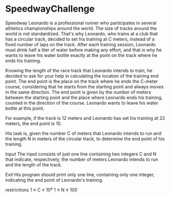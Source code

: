 # SpeedwayChallenge

Speedway
Leonardo is a professional runner who participates in several athletics championships around the world. The size of tracks around the world is not standardized. That's why Leonardo, who trains at a club that has a circular track, decided to set his training at C meters, instead of a fixed number of laps on the track. After each training session, Leonardo must drink half a liter of water before making any effort, and that is why he wants to leave his water bottle exactly at the point on the track where he ends his training.

Knowing the length of the race track that Leonardo intends to train, he decided to ask for your help in calculating the location of the training end point. The end point is the place on the track where he ends the C-meter course, considering that he starts from the starting point and always moves in the same direction. The end point is given by the number of meters between the starting point and the place where Leonardo ends his training, counted in the direction of the course. Leonardo wants to leave his water bottle at this point.

For example, if the track is 12 meters and Leonardo has set his training at 22 meters, the end point is 10.

His task is, given the number C of meters that Leonardo intends to run and the length N in meters of the circular track, to determine the end point of his training.

Input
The input consists of just one line containing two integers C and N that indicate, respectively, the number of meters Leonardo intends to run and the length of the track.

Exit
His program should print only one line, containing only one integer, indicating the end point of Leonardo's training.

restrictions
1 ≤ C ≤ 10⁸
1 ≤ N ≤ 100
